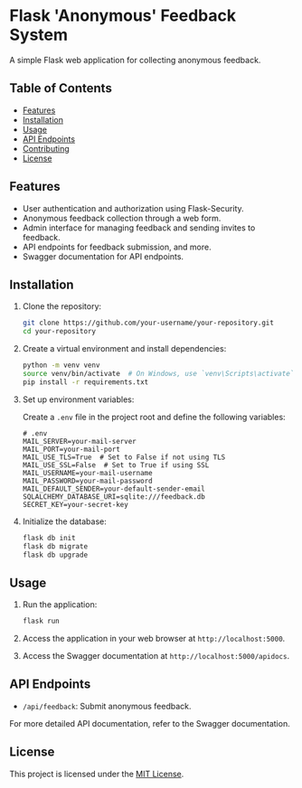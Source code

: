 # Flask 'Anonymous' Feedback System

A simple Flask web application for collecting anonymous feedback.

## Table of Contents

- [Features](#features)
- [Installation](#installation)
- [Usage](#usage)
- [API Endpoints](#api-endpoints)
- [Contributing](#contributing)
- [License](#license)

## Features

- User authentication and authorization using Flask-Security.
- Anonymous feedback collection through a web form.
- Admin interface for managing feedback and sending invites to feedback.
- API endpoints for feedback submission, and more.
- Swagger documentation for API endpoints.

## Installation

1. Clone the repository:

    ```bash
    git clone https://github.com/your-username/your-repository.git
    cd your-repository
    ```

2. Create a virtual environment and install dependencies:

    ```bash
    python -m venv venv
    source venv/bin/activate  # On Windows, use `venv\Scripts\activate`
    pip install -r requirements.txt
    ```

3. Set up environment variables:

    Create a `.env` file in the project root and define the following variables:

    ```env
    # .env
    MAIL_SERVER=your-mail-server
    MAIL_PORT=your-mail-port
    MAIL_USE_TLS=True  # Set to False if not using TLS
    MAIL_USE_SSL=False  # Set to True if using SSL
    MAIL_USERNAME=your-mail-username
    MAIL_PASSWORD=your-mail-password
    MAIL_DEFAULT_SENDER=your-default-sender-email
    SQLALCHEMY_DATABASE_URI=sqlite:///feedback.db
    SECRET_KEY=your-secret-key
    ```

4. Initialize the database:

    ```bash
    flask db init
    flask db migrate
    flask db upgrade
    ```

## Usage

1. Run the application:

    ```bash
    flask run
    ```

2. Access the application in your web browser at `http://localhost:5000`.

3. Access the Swagger documentation at `http://localhost:5000/apidocs`.

## API Endpoints

- `/api/feedback`: Submit anonymous feedback.

For more detailed API documentation, refer to the Swagger documentation.

## License

This project is licensed under the [MIT License](LICENSE).
